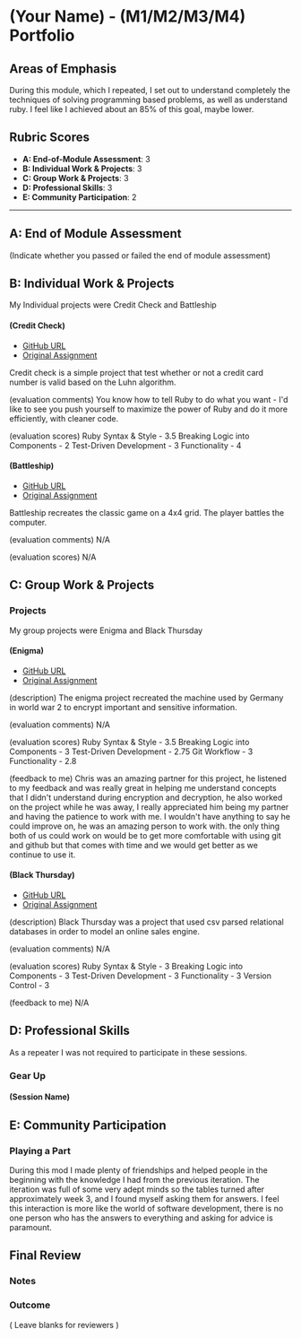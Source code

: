 # (Your Name) - (M1/M2/M3/M4) Portfolio

## Areas of Emphasis

During this module, which I repeated, I set out to understand completely the techniques
of solving programming based problems, as well as understand ruby. I feel like
I achieved about an 85% of this goal, maybe lower.

## Rubric Scores

* **A: End-of-Module Assessment**: 3
* **B: Individual Work & Projects**: 3
* **C: Group Work & Projects**: 3
* **D: Professional Skills**: 3
* **E: Community Participation**: 2

-----------------------

## A: End of Module Assessment

(Indicate whether you passed or failed the end of module assessment)


## B: Individual Work & Projects

My Individual projects were Credit Check and Battleship

#### (Credit Check)

* [GitHub URL](https://github.com/1powechri2/credit_check_redesign)
* [Original Assignment](http://backend.turing.io/module1/projects/credit_check)

Credit check is a simple project that test whether or not a credit card number
is valid based on the Luhn algorithm.

(evaluation comments)
You know how to tell Ruby to do what you want - I'd like to see you push
yourself to maximize the power of Ruby and do it more efficiently,
with cleaner code.

(evaluation scores)
Ruby Syntax & Style - 3.5
Breaking Logic into Components - 2
Test-Driven Development - 3
Functionality - 4

#### (Battleship)

* [GitHub URL](https://github.com/1powechri2/Battleship)
* [Original Assignment](http://backend.turing.io/module1/projects/battleship)

Battleship recreates the classic game on a 4x4 grid. The player battles the
computer.

(evaluation comments)
N/A

(evaluation scores)
N/A

## C: Group Work & Projects

### Projects

My group projects were Enigma and Black Thursday

#### (Enigma)

* [GitHub URL](https://github.com/1powechri2/enigma)
* [Original Assignment](http://backend.turing.io/module1/projects/enigma)

(description)
The enigma project recreated the machine used by Germany in world war 2
to encrypt important and sensitive information.

(evaluation comments)
N/A

(evaluation scores)
Ruby Syntax & Style - 3.5
Breaking Logic into Components - 3
Test-Driven Development - 2.75
Git Workflow - 3
Functionality - 2.8

(feedback to me)
Chris was an amazing partner for this project, he listened to my feedback and was really great in helping me understand concepts that I didn't understand during encryption and decryption, he also worked on the project while he was away, I really appreciated him being my partner and having the patience to work with me. I wouldn't have anything to say he could improve on, he was an amazing person to work with. the only thing both of us could work on would be to get more comfortable with using git and github but that comes with time and we would get better as we continue to use it.

#### (Black Thursday)

* [GitHub URL](https://github.com/1powechri2/black_thursday)
* [Original Assignment](http://backend.turing.io/module1/projects/black_thursday)

(description)
Black Thursday was a project that used csv parsed relational databases in order
to model an online sales engine.

(evaluation comments)
N/A

(evaluation scores)
Ruby Syntax & Style - 3
Breaking Logic into Components - 3
Test-Driven Development - 3
Functionality - 3
Version Control - 3

(feedback to me)
N/A

## D: Professional Skills
As a repeater I was not required to participate in these sessions.

### Gear Up
#### (Session Name)

## E: Community Participation

### Playing a Part

During this mod I made plenty of friendships and helped people
in the beginning with the knowledge I had from the previous iteration.
The iteration was full of some very adept minds so the tables turned after
approximately week 3, and I found myself asking them for answers. I feel this
interaction is more like the world of software development, there is no one
person who has the answers to everything and asking for advice is paramount.

## Final Review

### Notes

### Outcome

( Leave blanks for reviewers )

